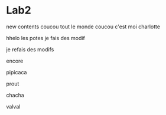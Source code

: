 # Lab2
new contents
coucou tout le monde
coucou c'est moi charlotte


hhelo les potes
je fais des modif

je refais des modifs

encore

pipicaca

prout

chacha

valval